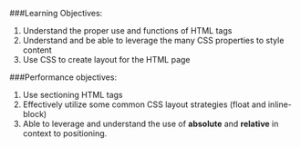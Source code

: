 ###Learning Objectives:
1. Understand the proper use and functions of HTML tags
2. Understand and be able to leverage the many CSS properties to style content
3. Use CSS to create layout for the HTML page 


###Performance objectives:
1. Use sectioning HTML tags
2. Effectively utilize some common CSS layout strategies (float and inline-block)
3. Able to leverage and understand the use of **absolute** and **relative** in context to positioning.
